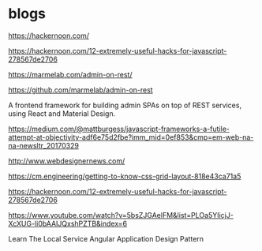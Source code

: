 # blogs

https://hackernoon.com/

https://hackernoon.com/12-extremely-useful-hacks-for-javascript-278567de2706



https://marmelab.com/admin-on-rest/

https://github.com/marmelab/admin-on-rest


A frontend framework for building admin SPAs on top of REST services, using React and Material Design.






https://medium.com/@mattburgess/javascript-frameworks-a-futile-attempt-at-objectivity-adf6e75d2fbe?imm_mid=0ef853&cmp=em-web-na-na-newsltr_20170329





http://www.webdesignernews.com/



https://cm.engineering/getting-to-know-css-grid-layout-818e43ca71a5


https://hackernoon.com/12-extremely-useful-hacks-for-javascript-278567de2706



https://www.youtube.com/watch?v=5bsZJGAelFM&list=PLOa5YIicjJ-XcXUG-li0bAAIJQxshPZTB&index=6


Learn The Local Service Angular Application Design Pattern




